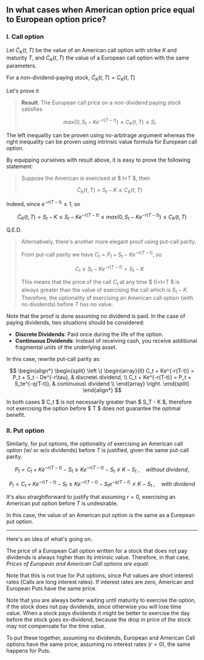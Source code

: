 ## In what cases when American option price equal to European option price?

### I. Call option

Let $\tilde C_K(t,T)$ be the value of an American call option with strike $K$ and maturity $T$, and $C_K(t,T)$ the value of a European call option with the same parameters.

For a non-dividend-paying stock, $\tilde C_K(t,T)=C_K(t,T)$

Let's prove it

> **Result**: The European call price on a non-dividend paying stock satisfies
>
> $$
> max(0,S_t-Ke^{-r(T-t)}) \leq C_K(t,T) \leq S_t
> $$

The left inequality can be proven using no-arbitrage argument whereas the right inequality can be proven using intrinsic value formula for European call option.

By equipping ourselves with result above, it is easy to prove the following statement:

> Suppose the American is exercised at $ t<T $, then
>
> $$
> \tilde C_K(t,T) = S_t-K \leq C_K(t,T)
> $$

Indeed, since $e^{-r(T-t)} \leq 1$, so

$$
\tilde C_K(t,T) = S_t - K \leq S_t - Ke^{-r(T-t)} \leq max(0,S_t-Ke^{-r(T-t)}) \leq C_K(t,T)
$$

Q.E.D.

> Alternatively, there's another more elegant proof using put-call parity.
>
> From put-call parity we have $C_t=P_t+S_t-Ke^{-r(T-t)}$, so
>
> $$
> C_t \geq S_t-Ke^{-r(T-t)} > S_t-K
> $$
>
> This means that the price of the call $C_t$ at any time $ 0<t<T $  is always greater than the value of exercising the call which is $S_t-K$. Therefore, the optionality of exercising an American call option (with no dividends) before $T$ has no value.

Note that the proof is done assuming no dividend is paid. In the case of paying dividends, two situations should be considered:

- **Discrete Dividends**: Paid once during the life of the option.
- **Continuous Dividends**: Instead of receiving cash, you receive additional fragmental units of the underlying asset.

In this case, rewrite put-call parity as:

$$
\begin{align*}
\begin{split}
\left \{
\begin{array}{ll}
C_t + Ke^{-r(T-t)} = P_t + S_t - De^{-r\tau}, & discrete\ dividend, \\
C_t + Ke^{-r(T-t)} = P_t + S_te^{-q(T-t)}, & continuous\ dividend \\
\end{array}
\right.
\end{split}
\end{align*}
$$

In both cases $ C_t $ is not necessarily greater than $ S_T - K $, therefore not exercising the option before $ T $ does not guarantee the optimal benefit.

### II. Put option

Similarly, for put options, the optionality of exercising an American call option (w/ or w/o dividends) before $T$ is justified, given the same put-call parity.

$$
P_t = C_t + Ke^{-r(T-t)} - S_t \geq  Ke^{-r(T-t)} - S_t \ngtr K-S_t \ , \quad without\ dividend,
$$

$$
P_t = C_t + Ke^{-r(T-t)} - S_t \geq  Ke^{-r(T-t)} - S_te^{-q(T-t)} \ngtr K-S_t \ , \quad with\ dividend
$$

It's also straightforward to justify that assuming $r=0$, exercising an American put option before $T$ is undesirable.

In this case, the value of an American put option is the same as a Eurepean put option.

---

Here's an idea of what's going on.

The price of a European Call option written for a stock that does not pay dividends is always higher than its intrinsic value. Therefore, in that case, *Prices of European and American Call options are equal*.

Note that this is not true for Put options, since Put values are short interest rates (Calls are long interest rates). If interest rates are zero, American and European Puts have the same price.

Note that you are always better waiting until maturity to exercise the option, if the stock does not pay dividends, since otherwise you will lose time value. When a stock pays dividends it might be better to exercise the day before the stock goes ex-dividend, because the drop in price of the stock may not compensate for the time value.

To put these together, assuming no dividends, European and American Call options have the same price; assuming no interest rates $(r=0)$, the same happens for Puts.
